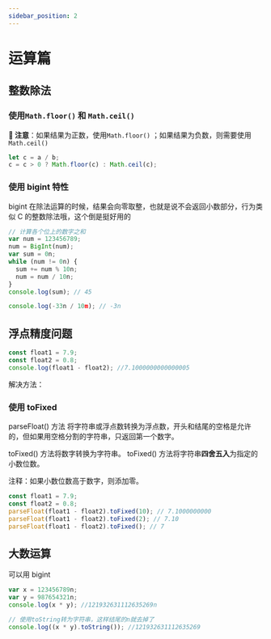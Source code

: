 ```yaml
---
sidebar_position: 2
---
```


# 运算篇

## 整数除法

### 使用`Math.floor()` 和 `Math.ceil()`

**🔆 注意**：如果结果为正数，使用`Math.floor()` ；如果结果为负数，则需要使用`Math.ceil()`

```javascript
let c = a / b;
c = c > 0 ? Math.floor(c) : Math.ceil(c);
```

### 使用 bigint 特性

bigint 在除法运算的时候，结果会向零取整，也就是说不会返回小数部分，行为类似 C 的整数除法哦，这个倒是挺好用的

```javascript
// 计算各个位上的数字之和
var num = 123456789;
num = BigInt(num);
var sum = 0n;
while (num != 0n) {
  sum += num % 10n;
  num = num / 10n;
}
console.log(sum); // 45

console.log(-33n / 10m); // -3n
```

## 浮点精度问题

```javascript
const float1 = 7.9;
const float2 = 0.8;
console.log(float1 - float2); //7.1000000000000005
```

解决方法：

### 使用 toFixed

parseFloat() 方法 将字符串或浮点数转换为浮点数，开头和结尾的空格是允许的，但如果用空格分割的字符串，只返回第一个数字。

toFixed() 方法将数字转换为字符串。
toFixed() 方法将字符串**四舍五入**为指定的小数位数。

注释：如果小数位数高于数字，则添加零。

```javascript
const float1 = 7.9;
const float2 = 0.8;
parseFloat(float1 - float2).toFixed(10); // 7.1000000000
parseFloat(float1 - float2).toFixed(2); // 7.10
parseFloat(float1 - float2).toFixed(); // 7
```

## 大数运算

可以用 bigint

```javascript
var x = 123456789n;
var y = 987654321n;
console.log(x * y); //121932631112635269n

// 使用toString转为字符串，这样结尾的n就去掉了
console.log((x * y).toString()); //121932631112635269
```
